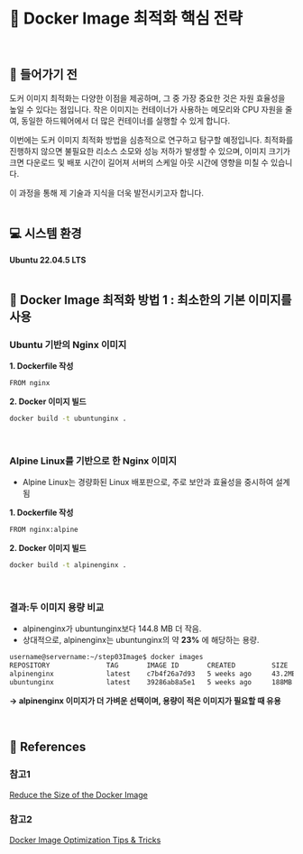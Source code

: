 # 🐳 Docker Image 최적화 핵심 전략
<br/>

## 🚪 들어가기 전
도커 이미지 최적화는 다양한 이점을 제공하며, 그 중 가장 중요한 것은 자원 효율성을 높일 수 있다는 점입니다. 작은 이미지는 컨테이너가 사용하는 메모리와 CPU 자원을 줄여, 동일한 하드웨어에서 더 많은 컨테이너를 실행할 수 있게 합니다.

이번에는 도커 이미지 최적화 방법을 심층적으로 연구하고 탐구할 예정입니다. 최적화를 진행하지 않으면 불필요한 리소스 소모와 성능 저하가 발생할 수 있으며, 이미지 크기가 크면 다운로드 및 배포 시간이 길어져 서버의 스케일 아웃 시간에 영향을 미칠 수 있습니다.

이 과정을 통해 제 기술과 지식을 더욱 발전시키고자 합니다.
<br/><br/>

## 💻 시스템 환경
**Ubuntu 22.04.5 LTS**
<br/><br/>

## 🔧 Docker Image 최적화 방법 1 : 최소한의 기본 이미지를 사용
### Ubuntu 기반의 Nginx 이미지 
**1. Dockerfile 작성**
```bash
FROM nginx
```
**2. Docker 이미지 빌드**
```bash
docker build -t ubuntunginx .
```
<br/>

### Alpine Linux를 기반으로 한 Nginx 이미지
- Alpine Linux는 경량화된 Linux 배포판으로, 주로 보안과 효율성을 중시하여 설계됨 <br/>

**1. Dockerfile 작성**
```bash
FROM nginx:alpine
```
**2. Docker 이미지 빌드**
```bash
docker build -t alpinenginx .
```

<br/>

### 결과:두 이미지 용량 비교
 - alpinenginx가 ubuntunginx보다 144.8 MB 더 작음.
 - 상대적으로, alpinenginx는 ubuntunginx의 약 **23%** 에 해당하는 용량.
```bash
username@servername:~/step03Image$ docker images
REPOSITORY              TAG       IMAGE ID       CREATED         SIZE
alpinenginx             latest    c7b4f26a7d93   5 weeks ago     43.2MB
ubuntunginx             latest    39286ab8a5e1   5 weeks ago     188MB
```
**→ alpinenginx 이미지가 더 가벼운 선택이며, 용량이 적은 이미지가 필요할 때 유용**

<br/>

## 🧪 References
### 참고1
[Reduce the Size of the Docker Image](https://faun.pub/reduce-the-size-of-the-docker-image-e6895b653419)

### 참고2
[Docker Image Optimization Tips & Tricks](https://overcast.blog/docker-image-optimization-tips-tricks-6a17f687162b)


